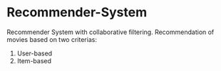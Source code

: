 # Recommender-System
Recommender System with collaborative filtering. Recommendation of movies based on two criterias:
1. User-based
2. Item-based
